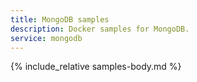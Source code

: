 ```yaml
---
title: MongoDB samples
description: Docker samples for MongoDB.
service: mongodb
---
```


{% include_relative samples-body.md %}
